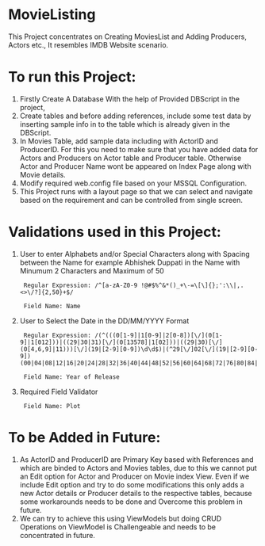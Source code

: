# MovieListing
This Project concentrates on Creating MoviesList and Adding Producers, Actors etc., It resembles IMDB Website scenario.

# To run this Project:

1. Firstly Create A Database With the help of Provided DBScript in the project, 
2. Create tables and before adding references, include some test data by inserting sample info in to the table which is already given in the DBScript.
3. In Movies Table, add sample data including with ActorID and ProducerID. For this you need to make sure that you have added data for Actors and Producers on Actor table and Producer table. Otherwise Actor and Producer Name wont be appeared on Index Page along with Movie details.
4. Modify required web.config file based on your MSSQL Configuration.
5. This Project runs with a layout page so that we can select and navigate based on the requirement and can be controlled from single screen.

# Validations used in this Project:

1. User to enter Alphabets and/or Special Characters along with Spacing between the Name for example Abhishek Duppati in the Name with Minumum 2 Characters and Maximum of 50

        Regular Expression: /^[a-zA-Z0-9 !@#$%^&*()_+\-=\[\]{};':\\|,.<>\/?]{2,50}+$/

        Field Name: Name

2. User to Select the Date in the DD/MM/YYYY Format

        Regular Expression: /(^(((0[1-9]|1[0-9]|2[0-8])[\/](0[1-9]|1[012]))|((29|30|31)[\/](0[13578]|1[02]))|((29|30)[\/](0[4,6,9]|11)))[\/](19|[2-9][0-9])\d\d$)|(^29[\/]02[\/](19|[2-9][0-9])(00|04|08|12|16|20|24|28|32|36|40|44|48|52|56|60|64|68|72|76|80|84|88|92|96)$)/

        Field Name: Year of Release
        
3. Required Field Validator

        Field Name: Plot
        
# To be Added in Future:

1. As ActorID and ProducerID are Primary Key based with References and which are binded to Actors and Movies tables, due to this we cannot put an Edit option for Actor and Producer on Movie index View. Even if we include Edit option and try to do some modifications this only adds a new Actor details or Producer details to the respective tables, because some workarounds needs to be done and Overcome this problem in future.
2. We can try to achieve this using ViewModels but doing CRUD Operations on ViewModel is Challengeable and needs to be concentrated in future.

